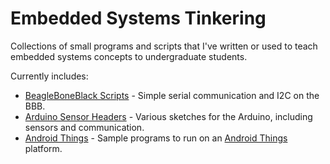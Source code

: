 # Embedded Systems Tinkering
Collections of small programs and scripts that I've written or used to teach embedded systems concepts to undergraduate students. 

Currently includes:
* [BeagleBoneBlack Scripts](https://github.com/NickCapurso/Embedded-Systems-Tinkering/blob/master/BeagleBoneBlack-Scripts) - Simple serial communication and I2C on the BBB.
* [Arduino Sensor Headers](https://github.com/NickCapurso/Embedded-Systems-Tinkering/blob/master/Arduino-Sketches) - Various sketches for the Arduino, including sensors and communication.
* [Android Things](https://github.com/NickCapurso/Embedded-Systems-Tinkering/tree/master/AndroidThings) - Sample programs to run on an [Android Things](https://developer.android.com/things/hardware/index.html) platform.
